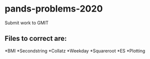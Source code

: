 # pands-problems-2020
Submit work to GMIT

## Files to correct are:
*BMI
*Secondstring
*Collatz
*Weekday
*Squareroot
*ES
*Plotting

